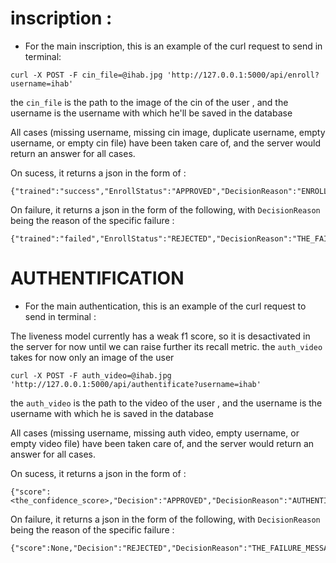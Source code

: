 
# inscription :
- For the main inscription, this is an example of the curl request to send in terminal:
```
curl -X POST -F cin_file=@ihab.jpg 'http://127.0.0.1:5000/api/enroll?username=ihab'
```
the `cin_file` is the path to the image of the cin of the user , and the username is the username with which he'll be saved in the database

All cases (missing username, missing cin image, duplicate username, empty username, or empty cin file) have been taken care of, and the server would return an answer for all cases.

On sucess, it returns a json in the form of :

```
{"trained":"success","EnrollStatus":"APPROVED","DecisionReason":"ENROLLED_AS_USER"}
```

On failure, it returns a json in the form of the following, with `DecisionReason` being the reason of the specific failure :

```
{"trained":"failed","EnrollStatus":"REJECTED","DecisionReason":"THE_FAILURE_MESSAGE"}
```


# AUTHENTIFICATION

- For the main authentication, this is an example of the curl request to send in terminal :

The liveness model currently has a weak f1 score, so it is desactivated in the server for now until we can raise further its recall metric. the `auth_video` takes for now only an image of the user

```
curl -X POST -F auth_video=@ihab.jpg 'http://127.0.0.1:5000/api/authentificate?username=ihab'
```

the `auth_video` is the path to the video of the user , and the username is the username with which he is saved in the database

All cases (missing username, missing auth video, empty username, or empty video file) have been taken care of, and the server would return an answer for all cases.


On sucess, it returns a json in the form of :

```
{"score":<the_confidence_score>,"Decision":"APPROVED","DecisionReason":"AUTHENTIFICATION_SUCCESS"}
```

On failure, it returns a json in the form of the following, with `DecisionReason` being the reason of the specific failure :

```
{"score":None,"Decision":"REJECTED","DecisionReason":"THE_FAILURE_MESSAGE"}
```
